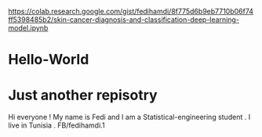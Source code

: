 https://colab.research.google.com/gist/fedihamdi/8f775d6b9eb7710b06f74ff5398485b2/skin-cancer-diagnosis-and-classification-deep-learning-model.ipynb
# Hello-World
# Just another repisotry
Hi everyone !
My name is Fedi and I am a Statistical-engineering student . I live in Tunisia .
FB/fedihamdi.1
